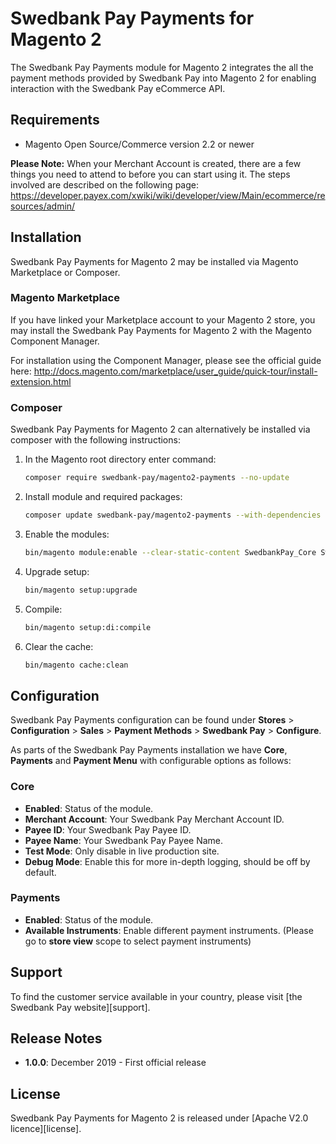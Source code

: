# Swedbank Pay Payments for Magento 2

The Swedbank Pay Payments module for Magento 2 integrates the all the payment methods provided by Swedbank Pay into Magento 2 for enabling interaction with the Swedbank Pay eCommerce API.

## Requirements

* Magento Open Source/Commerce version 2.2 or newer

**Please Note:** When your  Merchant Account is created, there are a few things you need to attend to before you can
start using it. The steps involved are described on the following page:
https://developer.payex.com/xwiki/wiki/developer/view/Main/ecommerce/resources/admin/

## Installation 

Swedbank Pay Payments for Magento 2 may be installed via Magento Marketplace or Composer.

### Magento Marketplace

If you have linked your Marketplace account to your Magento 2 store, you may install the Swedbank Pay Payments for Magento 2 
with the Magento Component Manager.

For installation using the Component Manager, please see the official guide here:
http://docs.magento.com/marketplace/user_guide/quick-tour/install-extension.html

### Composer

Swedbank Pay Payments for Magento 2 can alternatively be installed via composer with
the following instructions:

1. In the Magento root directory enter command:

    ```sh
    composer require swedbank-pay/magento2-payments --no-update
    ```

2. Install module and required packages:

    ```sh
    composer update swedbank-pay/magento2-payments --with-dependencies
    ```

3. Enable the modules:

    ```sh
    bin/magento module:enable --clear-static-content SwedbankPay_Core SwedbankPay_Payments
    ```

4. Upgrade setup:

    ```sh
    bin/magento setup:upgrade
    ```

5. Compile:

    ```sh
    bin/magento setup:di:compile
    ```

6. Clear the cache:

    ```sh
    bin/magento cache:clean
    ```


## Configuration

Swedbank Pay Payments configuration can be found under **Stores** >
**Configuration** > **Sales** > **Payment Methods** > **Swedbank Pay** >
**Configure**.

As parts of the Swedbank Pay Payments installation we have **Core**, **Payments** and **Payment Menu**
with configurable options as follows:

### Core

* **Enabled**: Status of the module.
* **Merchant Account**: Your Swedbank Pay Merchant Account ID.
* **Payee ID**: Your Swedbank Pay Payee ID.
* **Payee Name**: Your Swedbank Pay Payee Name.
* **Test Mode**: Only disable in live production site.
* **Debug Mode**: Enable this for more in-depth logging, should be off by default.

### Payments

* **Enabled**: Status of the module.
* **Available Instruments**: Enable different payment instruments. (Please go to **store view** scope to select payment instruments)

## Support

To find the customer service available in your country, please visit
[the Swedbank Pay website][support].

## Release Notes

* **1.0.0**: December 2019 - First official release

## License

Swedbank Pay Payments for Magento 2 is released under [Apache V2.0 licence][license].
